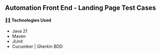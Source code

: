 ## Automation Front End - Landing Page Test Cases

#### 🧑‍💻 Technologies Used

- Java 21 
- Maven
- JUnit
- Cucumber | Gherkin BDD